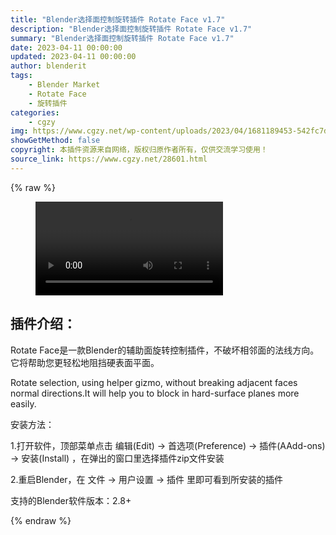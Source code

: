 ```yaml
---
title: "Blender选择面控制旋转插件 Rotate Face v1.7"
description: "Blender选择面控制旋转插件 Rotate Face v1.7"
summary: "Blender选择面控制旋转插件 Rotate Face v1.7"
date: 2023-04-11 00:00:00
updated: 2023-04-11 00:00:00
author: blenderit
tags: 
    - Blender Market
    - Rotate Face
    - 旋转插件
categories:
    - cgzy
img: https://www.cgzy.net/wp-content/uploads/2023/04/1681189453-542fc7d3c1e4fad.webp
showGetMethod: false
copyright: 本插件资源来自网络，版权归原作者所有，仅供交流学习使用！
source_link: https://www.cgzy.net/28601.html
---
```


{% raw %}
<figure class="wp-block-video aligncenter"><video controls src="https://cloud.video.taobao.com//play/u/717183932/p/1/e/6/t/1/405537526457.mp4"></video></figure><div class="wp-block-pandastudio-title"><div class="title_style_01"><h2 id="h2-0">插件介绍：</h2></div></div><p class="is-style-text-indent-2em">Rotate Face是一款Blender的辅助面旋转控制插件，不破坏相邻面的法线方向。它将帮助您更轻松地阻挡硬表面平面。</p><p>Rotate selection, using helper gizmo, without breaking adjacent faces normal directions.It will help you to block in hard-surface planes more easily.</p><div class="wp-block-pandastudio-title"><div class="title_style_01"><p>安装方法：</p></div></div><p>1.打开软件，顶部菜单点击 编辑(Edit) → 首选项(Preference) → 插件(AAdd-ons) → 安装(Install) ，在弹出的窗口里选择插件zip文件安装</p><p>2.重启Blender，在 文件 → 用户设置 → 插件 里即可看到所安装的插件</p><div class="wp-block-pandastudio-tips"><div class="tip success "><p>支持的Blender软件版本：2.8+</p>
</div></div>
<div style="display: none">cgzy</div>
{% endraw %}